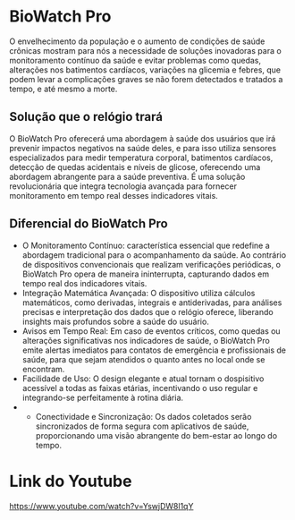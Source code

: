 # BioWatch Pro
O envelhecimento da população e o aumento de condições de saúde crônicas mostram para nós a necessidade de soluções inovadoras para o monitoramento contínuo da saúde e evitar problemas como quedas, alterações nos batimentos cardíacos, variações na glicemia e febres, que podem levar a complicações graves se não forem detectados e tratados a tempo, e até mesmo a morte.

## Solução que o relógio trará
O BioWatch Pro oferecerá uma abordagem à saúde dos usuários que irá prevenir impactos negativos na saúde deles, e para isso utiliza sensores especializados para medir temperatura corporal, batimentos cardíacos, detecção de quedas acidentais e níveis de glicose, oferecendo uma abordagem abrangente para a saúde preventiva. É uma solução revolucionária que integra tecnologia avançada para fornecer monitoramento em tempo real desses indicadores vitais.
 
## Diferencial do BioWatch Pro
- O Monitoramento Contínuo: característica essencial que redefine a abordagem tradicional para o acompanhamento da saúde. Ao contrário de dispositivos convencionais que realizam verificações periódicas, o BioWatch Pro opera de maneira ininterrupta, capturando dados em tempo real dos indicadores vitais.
- Integração Matemática Avançada: O dispositivo utiliza cálculos matemáticos, como derivadas, integrais e antiderivadas, para análises precisas e interpretação dos dados que o relógio oferece, liberando insights mais profundos sobre a saúde do usuário.
- Avisos em Tempo Real: Em caso de eventos críticos, como quedas ou alterações significativas nos indicadores de saúde, o BioWatch Pro emite alertas imediatos para contatos de emergência e profissionais de saúde, para que sejam atendidos o quanto antes no local onde se encontram.
- Facilidade de Uso: O design elegante e atual tornam o dospisitivo acessível a todas as faixas etárias, incentivando o uso regular e integrando-se perfeitamente à rotina diária.
- - Conectividade e Sincronização: Os dados coletados serão sincronizados de forma segura com aplicativos de saúde, proporcionando uma visão abrangente do bem-estar ao longo do tempo.
 
# Link do Youtube
https://www.youtube.com/watch?v=YswjDW8l1qY
